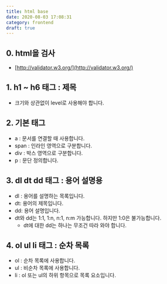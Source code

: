 ```yaml
---
title: html base
date: 2020-08-03 17:08:31
category: frontend
draft: true
---
```


## 0. html을 검사

- [http://validator.w3.org/](http://validator.w3.org/)

## 1. h1 ~ h6 태그 : 제목

- 크기와 상관없이 level로 사용해야 합니다.

## 2. 기본 태그

- a : 문서를 연결할 때 사용합니다.
- span : 인라인 영역으로 구분합니다.
- div : 박스 영역으로 구분합니다.
- p : 문단 정의합니다.

## 3. dl dt dd 태그 : 용어 설명용

- dl : 용어를 설명하는 목록입니다.
- dt: 용어의 제목입니다.
- dd: 용어 설명입니다.
- dt와 dd는 1:1, 1:n, n:1, n:m 가능합니다. 하지만 1:0은 불가능합니다.
  - dt에 대한 dd는 하나는 무조건 따라 와야 합니다.

## 4. ol ul li 태그 : 순차 목록

- ol : 순차 목록에 사용합니다.
- ul : 비순차 목록에 사용합니다.
- li : ol 또는 ul의 하위 항목으로 목록 요소입니다.
